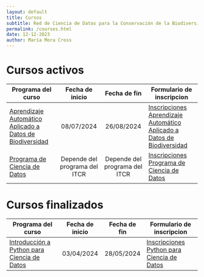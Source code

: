 ```yaml
---
layout: default
title: Cursos
subtitle: Red de Ciencia de Datos para la Conservación de la Biodiversidad Mesoamericana
permalink: /courses.html
date: 12-12-2023
author: María Mora Cross
---
```



# Cursos activos

| Programa del curso | Fecha de inicio | Fecha de fin | Formulario de inscripcion |
| ----- | :-------------: | :----------: | ------------------------- |
| [Aprendizaje Automático Aplicado a Datos de Biodiversidad](/cursos/2024-06-machine-learning.html)  | 08/07/2024 | 26/08/2024 | [Inscripciones Aprendizaje Automático Aplicado a Datos de Biodiversidad](https://forms.gle/SojwgcUT1iN3Sn1H6) |
| [Programa de Ciencia de Datos](/formularios/invitacion-ciencia-datos.html)  | Depende del programa del ITCR | Depende del programa del ITCR | [Inscripciones Programa de Ciencia de Datos](https://forms.gle/VA7xoS22GckH2S396) |


# Cursos finalizados

| Programa del curso | Fecha de inicio | Fecha de fin | Formulario de inscripcion |
| ----- | :-------------: | :----------: | ------------------------- |
| [Introducción a Python para Ciencia de Datos](/cursos/2024-03-python-ciencia-datos.html)  | 03/04/2024 | 28/05/2024 | [Inscripciones Python para Ciencia de Datos](https://forms.gle/XbZCbuSoV33FiPc1A) |